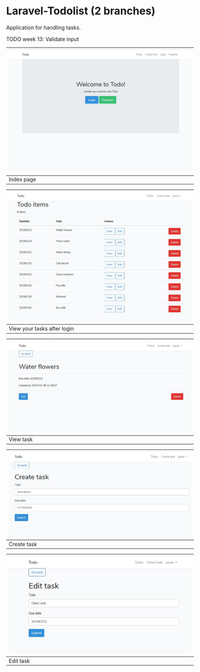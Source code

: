 # Laravel-Todolist (2 branches)
Application for handling tasks.


TODO week 13: Validate input

| ![Image login](/screenshots/pages_index.JPG) | 
| ------------- | 
| Index page| 

| ![Image login](/screenshots/tasks_index.JPG)   | 
| ------------- | 
| View your tasks after login| 

| ![Image login](/screenshots/view.JPG)   | 
| ------------- | 
| View task| 

| ![Image login](/screenshots/create.JPG?)   | 
| ------------- | 
| Create task| 

| ![Image login](/screenshots/edit.JPG)   | 
| ------------- | 
| Edit task| 



